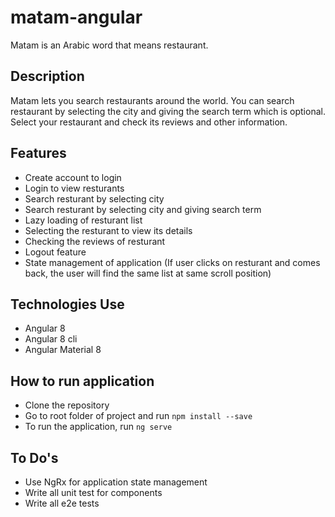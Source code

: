 # matam-angular
Matam is an Arabic word that means restaurant.
## Description
Matam lets you search restaurants around the world. You can search restaurant by selecting the city and giving the search term which is optional. Select your restaurant and check its reviews and other information.

## Features
- Create account to login
- Login to view resturants
- Search resturant by selecting city
- Search resturant by selecting city and giving search term
- Lazy loading of resturant list
- Selecting the resturant to view its details
- Checking the reviews of resturant
- Logout feature
- State management of application (If user clicks on resturant and comes back, the user will find the same list at same scroll position)

## Technologies Use
- Angular 8
- Angular 8 cli
- Angular Material 8

## How to run application
- Clone the repository
- Go to root folder of project and run
`npm install --save`
- To run the application, run
`ng serve`

## To Do's
- Use NgRx for application state management
- Write all unit test for components
- Write all e2e tests
